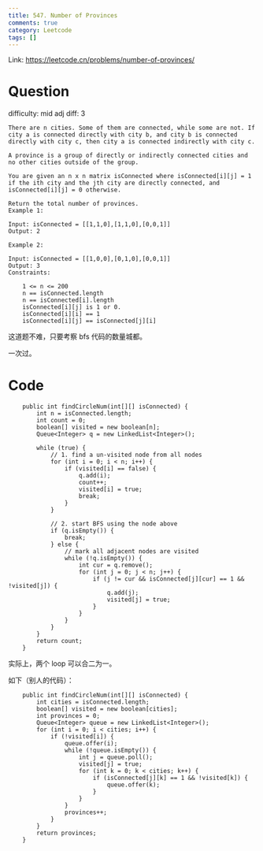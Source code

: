```yaml
---
title: 547. Number of Provinces
comments: true
category: Leetcode
tags: []
---
```


Link: https://leetcode.cn/problems/number-of-provinces/

# Question

difficulty: mid
adj diff: 3

    There are n cities. Some of them are connected, while some are not. If city a is connected directly with city b, and city b is connected directly with city c, then city a is connected indirectly with city c.

    A province is a group of directly or indirectly connected cities and no other cities outside of the group.

    You are given an n x n matrix isConnected where isConnected[i][j] = 1 if the ith city and the jth city are directly connected, and isConnected[i][j] = 0 otherwise.

    Return the total number of provinces.
    Example 1:

    Input: isConnected = [[1,1,0],[1,1,0],[0,0,1]]
    Output: 2

    Example 2:

    Input: isConnected = [[1,0,0],[0,1,0],[0,0,1]]
    Output: 3
    Constraints:

    	1 <= n <= 200
    	n == isConnected.length
    	n == isConnected[i].length
    	isConnected[i][j] is 1 or 0.
    	isConnected[i][i] == 1
    	isConnected[i][j] == isConnected[j][i]

这道题不难，只要考察 bfs 代码的数量城都。

一次过。

# Code

```
    public int findCircleNum(int[][] isConnected) {
        int n = isConnected.length;
        int count = 0;
        boolean[] visited = new boolean[n];
        Queue<Integer> q = new LinkedList<Integer>();

        while (true) {
            // 1. find a un-visited node from all nodes
            for (int i = 0; i < n; i++) {
                if (visited[i] == false) {
                    q.add(i);
                    count++;
                    visited[i] = true;
                    break;
                }
            }

            // 2. start BFS using the node above
            if (q.isEmpty()) {
                break;
            } else {
                // mark all adjacent nodes are visited
                while (!q.isEmpty()) {
                    int cur = q.remove();
                    for (int j = 0; j < n; j++) {
                        if (j != cur && isConnected[j][cur] == 1 && !visited[j]) {
                            q.add(j);
                            visited[j] = true;
                        }
                    }
                }
            }
        }
        return count;
    }
```

实际上，两个 loop 可以合二为一。

如下（别人的代码）：

```
    public int findCircleNum(int[][] isConnected) {
        int cities = isConnected.length;
        boolean[] visited = new boolean[cities];
        int provinces = 0;
        Queue<Integer> queue = new LinkedList<Integer>();
        for (int i = 0; i < cities; i++) {
            if (!visited[i]) {
                queue.offer(i);
                while (!queue.isEmpty()) {
                    int j = queue.poll();
                    visited[j] = true;
                    for (int k = 0; k < cities; k++) {
                        if (isConnected[j][k] == 1 && !visited[k]) {
                            queue.offer(k);
                        }
                    }
                }
                provinces++;
            }
        }
        return provinces;
    }
```
